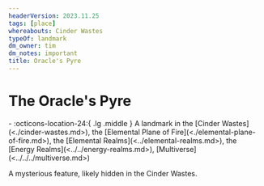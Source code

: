 ```yaml
---
headerVersion: 2023.11.25
tags: [place]
whereabouts: Cinder Wastes
typeOf: landmark
dm_owner: tim
dm_notes: important
title: Oracle's Pyre
---
```

# The Oracle's Pyre
<div class="grid cards ext-narrow-margin ext-one-column" markdown>
-    :octicons-location-24:{ .lg .middle } A landmark in the [Cinder Wastes](<./cinder-wastes.md>), the [Elemental Plane of Fire](<./elemental-plane-of-fire.md>), the [Elemental Realms](<../elemental-realms.md>), the [Energy Realms](<../../energy-realms.md>), [Multiverse](<../../../multiverse.md>)  
</div>


A mysterious feature, likely hidden in the Cinder Wastes. 

